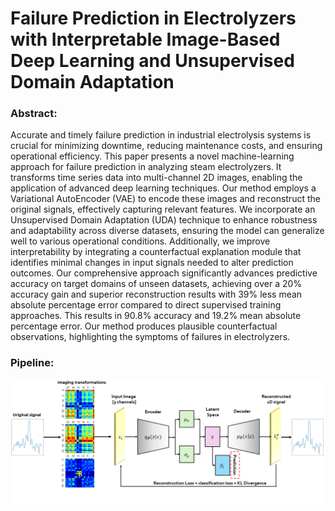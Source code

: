 # Failure Prediction in Electrolyzers with Interpretable Image-Based Deep Learning and Unsupervised Domain Adaptation

### Abstract:
 Accurate and timely failure prediction in industrial electrolysis systems is crucial for minimizing downtime, reducing maintenance costs, and ensuring operational efficiency. This paper presents a novel machine-learning approach for failure prediction in analyzing steam electrolyzers. It transforms time series data into multi-channel 2D images, enabling the application of advanced deep learning techniques. Our method employs a Variational AutoEncoder (VAE) to encode these images and reconstruct the original signals, effectively capturing relevant features. We incorporate an Unsupervised Domain Adaptation (UDA) technique to enhance robustness and adaptability across diverse datasets, ensuring the model can generalize well to various operational conditions. Additionally, we improve interpretability by integrating a counterfactual explanation module that identifies minimal changes in input signals needed to alter prediction outcomes. Our comprehensive approach significantly advances predictive accuracy on target domains of unseen datasets, achieving over a $20\%$ accuracy gain and superior reconstruction results with $39\%$ less mean absolute percentage error compared to direct supervised training approaches. This results in $90.8\%$ accuracy and $19.2\%$ mean absolute percentage error.  Our method produces plausible counterfactual observations, highlighting the symptoms of failures in electrolyzers.


### Pipeline:

![pipeline](docs/pipeline.PNG)
